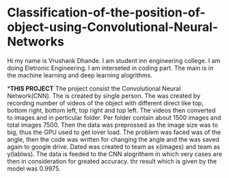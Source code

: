 # Classification-of-the-position-of-object-using-Convolutional-Neural-Networks
Hi  my name is Vrushank Dhande. I am student inn engineering college. I am doing Eletronic Engineering. 
I am interseted in coding part. The main is in the machine learning and deep learning alogrithms.

***THIS PROJECT**
The project consist the Convolutional Neural Network(CNN).
The is created by single person. The was created by recording number of videos of the object with different direct like top, bottom right, bottom left, top right and top left.
The videos then converted to images and in perticular folder. Per folder contain about 1500 images and total images 7500.
Then the data was preprossed as the image size was to big, thus the GPU used to get lover load. 
The problem was faced was of the angle, then the code was written for changing the angle and the was saved again to google drive.
Dated was created to team as x(images) and team as y(lablws).
The data is feeded to the CNN alogrithem in which very cases are then in consideration for greated accuracy.
thr result which is given by the model was 0.9975.
